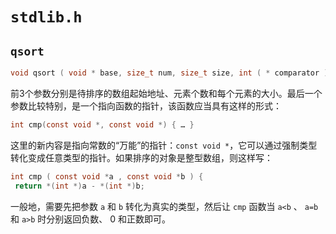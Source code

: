 # `stdlib.h`

## `qsort`

```c
void qsort ( void * base, size_t num, size_t size, int ( * comparator ) ( const void *, const void * ) );
```

前3个参数分别是待排序的数组起始地址、元素个数和每个元素的大小。最后一个参数比较特别，是一个指向函数的指针，该函数应当具有这样的形式：

```c
int cmp(const void *, const void *) { … }
```

这里的新内容是指向常数的“万能”的指针：`const void *`，它可以通过强制类型转化变成任意类型的指针。如果排序的对象是整型数组，则这样写：

```c
int cmp ( const void *a , const void *b ) {
 return *(int *)a - *(int *)b;
```

一般地，需要先把参数 `a` 和 `b` 转化为真实的类型，然后让 `cmp` 函数当 `a<b` 、 `a=b` 和 `a>b` 时分别返回负数、 0 和正数即可。